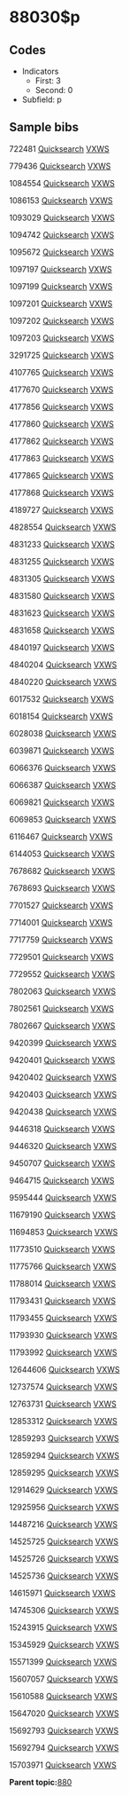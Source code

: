 # 88030$p

## Codes

-   Indicators
    -   First: 3
    -   Second: 0
-   Subfield: p

## Sample bibs

722481 [Quicksearch](https://search.library.yale.edu/catalog/722481) [VXWS](http://prodorbis.library.yale.edu:7014/vxws/GetHoldingsService?bibId=722481)

779436 [Quicksearch](https://search.library.yale.edu/catalog/779436) [VXWS](http://prodorbis.library.yale.edu:7014/vxws/GetHoldingsService?bibId=779436)

1084554 [Quicksearch](https://search.library.yale.edu/catalog/1084554) [VXWS](http://prodorbis.library.yale.edu:7014/vxws/GetHoldingsService?bibId=1084554)

1086153 [Quicksearch](https://search.library.yale.edu/catalog/1086153) [VXWS](http://prodorbis.library.yale.edu:7014/vxws/GetHoldingsService?bibId=1086153)

1093029 [Quicksearch](https://search.library.yale.edu/catalog/1093029) [VXWS](http://prodorbis.library.yale.edu:7014/vxws/GetHoldingsService?bibId=1093029)

1094742 [Quicksearch](https://search.library.yale.edu/catalog/1094742) [VXWS](http://prodorbis.library.yale.edu:7014/vxws/GetHoldingsService?bibId=1094742)

1095672 [Quicksearch](https://search.library.yale.edu/catalog/1095672) [VXWS](http://prodorbis.library.yale.edu:7014/vxws/GetHoldingsService?bibId=1095672)

1097197 [Quicksearch](https://search.library.yale.edu/catalog/1097197) [VXWS](http://prodorbis.library.yale.edu:7014/vxws/GetHoldingsService?bibId=1097197)

1097199 [Quicksearch](https://search.library.yale.edu/catalog/1097199) [VXWS](http://prodorbis.library.yale.edu:7014/vxws/GetHoldingsService?bibId=1097199)

1097201 [Quicksearch](https://search.library.yale.edu/catalog/1097201) [VXWS](http://prodorbis.library.yale.edu:7014/vxws/GetHoldingsService?bibId=1097201)

1097202 [Quicksearch](https://search.library.yale.edu/catalog/1097202) [VXWS](http://prodorbis.library.yale.edu:7014/vxws/GetHoldingsService?bibId=1097202)

1097203 [Quicksearch](https://search.library.yale.edu/catalog/1097203) [VXWS](http://prodorbis.library.yale.edu:7014/vxws/GetHoldingsService?bibId=1097203)

3291725 [Quicksearch](https://search.library.yale.edu/catalog/3291725) [VXWS](http://prodorbis.library.yale.edu:7014/vxws/GetHoldingsService?bibId=3291725)

4107765 [Quicksearch](https://search.library.yale.edu/catalog/4107765) [VXWS](http://prodorbis.library.yale.edu:7014/vxws/GetHoldingsService?bibId=4107765)

4177670 [Quicksearch](https://search.library.yale.edu/catalog/4177670) [VXWS](http://prodorbis.library.yale.edu:7014/vxws/GetHoldingsService?bibId=4177670)

4177856 [Quicksearch](https://search.library.yale.edu/catalog/4177856) [VXWS](http://prodorbis.library.yale.edu:7014/vxws/GetHoldingsService?bibId=4177856)

4177860 [Quicksearch](https://search.library.yale.edu/catalog/4177860) [VXWS](http://prodorbis.library.yale.edu:7014/vxws/GetHoldingsService?bibId=4177860)

4177862 [Quicksearch](https://search.library.yale.edu/catalog/4177862) [VXWS](http://prodorbis.library.yale.edu:7014/vxws/GetHoldingsService?bibId=4177862)

4177863 [Quicksearch](https://search.library.yale.edu/catalog/4177863) [VXWS](http://prodorbis.library.yale.edu:7014/vxws/GetHoldingsService?bibId=4177863)

4177865 [Quicksearch](https://search.library.yale.edu/catalog/4177865) [VXWS](http://prodorbis.library.yale.edu:7014/vxws/GetHoldingsService?bibId=4177865)

4177868 [Quicksearch](https://search.library.yale.edu/catalog/4177868) [VXWS](http://prodorbis.library.yale.edu:7014/vxws/GetHoldingsService?bibId=4177868)

4189727 [Quicksearch](https://search.library.yale.edu/catalog/4189727) [VXWS](http://prodorbis.library.yale.edu:7014/vxws/GetHoldingsService?bibId=4189727)

4828554 [Quicksearch](https://search.library.yale.edu/catalog/4828554) [VXWS](http://prodorbis.library.yale.edu:7014/vxws/GetHoldingsService?bibId=4828554)

4831233 [Quicksearch](https://search.library.yale.edu/catalog/4831233) [VXWS](http://prodorbis.library.yale.edu:7014/vxws/GetHoldingsService?bibId=4831233)

4831255 [Quicksearch](https://search.library.yale.edu/catalog/4831255) [VXWS](http://prodorbis.library.yale.edu:7014/vxws/GetHoldingsService?bibId=4831255)

4831305 [Quicksearch](https://search.library.yale.edu/catalog/4831305) [VXWS](http://prodorbis.library.yale.edu:7014/vxws/GetHoldingsService?bibId=4831305)

4831580 [Quicksearch](https://search.library.yale.edu/catalog/4831580) [VXWS](http://prodorbis.library.yale.edu:7014/vxws/GetHoldingsService?bibId=4831580)

4831623 [Quicksearch](https://search.library.yale.edu/catalog/4831623) [VXWS](http://prodorbis.library.yale.edu:7014/vxws/GetHoldingsService?bibId=4831623)

4831658 [Quicksearch](https://search.library.yale.edu/catalog/4831658) [VXWS](http://prodorbis.library.yale.edu:7014/vxws/GetHoldingsService?bibId=4831658)

4840197 [Quicksearch](https://search.library.yale.edu/catalog/4840197) [VXWS](http://prodorbis.library.yale.edu:7014/vxws/GetHoldingsService?bibId=4840197)

4840204 [Quicksearch](https://search.library.yale.edu/catalog/4840204) [VXWS](http://prodorbis.library.yale.edu:7014/vxws/GetHoldingsService?bibId=4840204)

4840220 [Quicksearch](https://search.library.yale.edu/catalog/4840220) [VXWS](http://prodorbis.library.yale.edu:7014/vxws/GetHoldingsService?bibId=4840220)

6017532 [Quicksearch](https://search.library.yale.edu/catalog/6017532) [VXWS](http://prodorbis.library.yale.edu:7014/vxws/GetHoldingsService?bibId=6017532)

6018154 [Quicksearch](https://search.library.yale.edu/catalog/6018154) [VXWS](http://prodorbis.library.yale.edu:7014/vxws/GetHoldingsService?bibId=6018154)

6028038 [Quicksearch](https://search.library.yale.edu/catalog/6028038) [VXWS](http://prodorbis.library.yale.edu:7014/vxws/GetHoldingsService?bibId=6028038)

6039871 [Quicksearch](https://search.library.yale.edu/catalog/6039871) [VXWS](http://prodorbis.library.yale.edu:7014/vxws/GetHoldingsService?bibId=6039871)

6066376 [Quicksearch](https://search.library.yale.edu/catalog/6066376) [VXWS](http://prodorbis.library.yale.edu:7014/vxws/GetHoldingsService?bibId=6066376)

6066387 [Quicksearch](https://search.library.yale.edu/catalog/6066387) [VXWS](http://prodorbis.library.yale.edu:7014/vxws/GetHoldingsService?bibId=6066387)

6069821 [Quicksearch](https://search.library.yale.edu/catalog/6069821) [VXWS](http://prodorbis.library.yale.edu:7014/vxws/GetHoldingsService?bibId=6069821)

6069853 [Quicksearch](https://search.library.yale.edu/catalog/6069853) [VXWS](http://prodorbis.library.yale.edu:7014/vxws/GetHoldingsService?bibId=6069853)

6116467 [Quicksearch](https://search.library.yale.edu/catalog/6116467) [VXWS](http://prodorbis.library.yale.edu:7014/vxws/GetHoldingsService?bibId=6116467)

6144053 [Quicksearch](https://search.library.yale.edu/catalog/6144053) [VXWS](http://prodorbis.library.yale.edu:7014/vxws/GetHoldingsService?bibId=6144053)

7678682 [Quicksearch](https://search.library.yale.edu/catalog/7678682) [VXWS](http://prodorbis.library.yale.edu:7014/vxws/GetHoldingsService?bibId=7678682)

7678693 [Quicksearch](https://search.library.yale.edu/catalog/7678693) [VXWS](http://prodorbis.library.yale.edu:7014/vxws/GetHoldingsService?bibId=7678693)

7701527 [Quicksearch](https://search.library.yale.edu/catalog/7701527) [VXWS](http://prodorbis.library.yale.edu:7014/vxws/GetHoldingsService?bibId=7701527)

7714001 [Quicksearch](https://search.library.yale.edu/catalog/7714001) [VXWS](http://prodorbis.library.yale.edu:7014/vxws/GetHoldingsService?bibId=7714001)

7717759 [Quicksearch](https://search.library.yale.edu/catalog/7717759) [VXWS](http://prodorbis.library.yale.edu:7014/vxws/GetHoldingsService?bibId=7717759)

7729501 [Quicksearch](https://search.library.yale.edu/catalog/7729501) [VXWS](http://prodorbis.library.yale.edu:7014/vxws/GetHoldingsService?bibId=7729501)

7729552 [Quicksearch](https://search.library.yale.edu/catalog/7729552) [VXWS](http://prodorbis.library.yale.edu:7014/vxws/GetHoldingsService?bibId=7729552)

7802063 [Quicksearch](https://search.library.yale.edu/catalog/7802063) [VXWS](http://prodorbis.library.yale.edu:7014/vxws/GetHoldingsService?bibId=7802063)

7802561 [Quicksearch](https://search.library.yale.edu/catalog/7802561) [VXWS](http://prodorbis.library.yale.edu:7014/vxws/GetHoldingsService?bibId=7802561)

7802667 [Quicksearch](https://search.library.yale.edu/catalog/7802667) [VXWS](http://prodorbis.library.yale.edu:7014/vxws/GetHoldingsService?bibId=7802667)

9420399 [Quicksearch](https://search.library.yale.edu/catalog/9420399) [VXWS](http://prodorbis.library.yale.edu:7014/vxws/GetHoldingsService?bibId=9420399)

9420401 [Quicksearch](https://search.library.yale.edu/catalog/9420401) [VXWS](http://prodorbis.library.yale.edu:7014/vxws/GetHoldingsService?bibId=9420401)

9420402 [Quicksearch](https://search.library.yale.edu/catalog/9420402) [VXWS](http://prodorbis.library.yale.edu:7014/vxws/GetHoldingsService?bibId=9420402)

9420403 [Quicksearch](https://search.library.yale.edu/catalog/9420403) [VXWS](http://prodorbis.library.yale.edu:7014/vxws/GetHoldingsService?bibId=9420403)

9420438 [Quicksearch](https://search.library.yale.edu/catalog/9420438) [VXWS](http://prodorbis.library.yale.edu:7014/vxws/GetHoldingsService?bibId=9420438)

9446318 [Quicksearch](https://search.library.yale.edu/catalog/9446318) [VXWS](http://prodorbis.library.yale.edu:7014/vxws/GetHoldingsService?bibId=9446318)

9446320 [Quicksearch](https://search.library.yale.edu/catalog/9446320) [VXWS](http://prodorbis.library.yale.edu:7014/vxws/GetHoldingsService?bibId=9446320)

9450707 [Quicksearch](https://search.library.yale.edu/catalog/9450707) [VXWS](http://prodorbis.library.yale.edu:7014/vxws/GetHoldingsService?bibId=9450707)

9464715 [Quicksearch](https://search.library.yale.edu/catalog/9464715) [VXWS](http://prodorbis.library.yale.edu:7014/vxws/GetHoldingsService?bibId=9464715)

9595444 [Quicksearch](https://search.library.yale.edu/catalog/9595444) [VXWS](http://prodorbis.library.yale.edu:7014/vxws/GetHoldingsService?bibId=9595444)

11679190 [Quicksearch](https://search.library.yale.edu/catalog/11679190) [VXWS](http://prodorbis.library.yale.edu:7014/vxws/GetHoldingsService?bibId=11679190)

11694853 [Quicksearch](https://search.library.yale.edu/catalog/11694853) [VXWS](http://prodorbis.library.yale.edu:7014/vxws/GetHoldingsService?bibId=11694853)

11773510 [Quicksearch](https://search.library.yale.edu/catalog/11773510) [VXWS](http://prodorbis.library.yale.edu:7014/vxws/GetHoldingsService?bibId=11773510)

11775766 [Quicksearch](https://search.library.yale.edu/catalog/11775766) [VXWS](http://prodorbis.library.yale.edu:7014/vxws/GetHoldingsService?bibId=11775766)

11788014 [Quicksearch](https://search.library.yale.edu/catalog/11788014) [VXWS](http://prodorbis.library.yale.edu:7014/vxws/GetHoldingsService?bibId=11788014)

11793431 [Quicksearch](https://search.library.yale.edu/catalog/11793431) [VXWS](http://prodorbis.library.yale.edu:7014/vxws/GetHoldingsService?bibId=11793431)

11793455 [Quicksearch](https://search.library.yale.edu/catalog/11793455) [VXWS](http://prodorbis.library.yale.edu:7014/vxws/GetHoldingsService?bibId=11793455)

11793930 [Quicksearch](https://search.library.yale.edu/catalog/11793930) [VXWS](http://prodorbis.library.yale.edu:7014/vxws/GetHoldingsService?bibId=11793930)

11793992 [Quicksearch](https://search.library.yale.edu/catalog/11793992) [VXWS](http://prodorbis.library.yale.edu:7014/vxws/GetHoldingsService?bibId=11793992)

12644606 [Quicksearch](https://search.library.yale.edu/catalog/12644606) [VXWS](http://prodorbis.library.yale.edu:7014/vxws/GetHoldingsService?bibId=12644606)

12737574 [Quicksearch](https://search.library.yale.edu/catalog/12737574) [VXWS](http://prodorbis.library.yale.edu:7014/vxws/GetHoldingsService?bibId=12737574)

12763731 [Quicksearch](https://search.library.yale.edu/catalog/12763731) [VXWS](http://prodorbis.library.yale.edu:7014/vxws/GetHoldingsService?bibId=12763731)

12853312 [Quicksearch](https://search.library.yale.edu/catalog/12853312) [VXWS](http://prodorbis.library.yale.edu:7014/vxws/GetHoldingsService?bibId=12853312)

12859293 [Quicksearch](https://search.library.yale.edu/catalog/12859293) [VXWS](http://prodorbis.library.yale.edu:7014/vxws/GetHoldingsService?bibId=12859293)

12859294 [Quicksearch](https://search.library.yale.edu/catalog/12859294) [VXWS](http://prodorbis.library.yale.edu:7014/vxws/GetHoldingsService?bibId=12859294)

12859295 [Quicksearch](https://search.library.yale.edu/catalog/12859295) [VXWS](http://prodorbis.library.yale.edu:7014/vxws/GetHoldingsService?bibId=12859295)

12914629 [Quicksearch](https://search.library.yale.edu/catalog/12914629) [VXWS](http://prodorbis.library.yale.edu:7014/vxws/GetHoldingsService?bibId=12914629)

12925956 [Quicksearch](https://search.library.yale.edu/catalog/12925956) [VXWS](http://prodorbis.library.yale.edu:7014/vxws/GetHoldingsService?bibId=12925956)

14487216 [Quicksearch](https://search.library.yale.edu/catalog/14487216) [VXWS](http://prodorbis.library.yale.edu:7014/vxws/GetHoldingsService?bibId=14487216)

14525725 [Quicksearch](https://search.library.yale.edu/catalog/14525725) [VXWS](http://prodorbis.library.yale.edu:7014/vxws/GetHoldingsService?bibId=14525725)

14525726 [Quicksearch](https://search.library.yale.edu/catalog/14525726) [VXWS](http://prodorbis.library.yale.edu:7014/vxws/GetHoldingsService?bibId=14525726)

14525736 [Quicksearch](https://search.library.yale.edu/catalog/14525736) [VXWS](http://prodorbis.library.yale.edu:7014/vxws/GetHoldingsService?bibId=14525736)

14615971 [Quicksearch](https://search.library.yale.edu/catalog/14615971) [VXWS](http://prodorbis.library.yale.edu:7014/vxws/GetHoldingsService?bibId=14615971)

14745306 [Quicksearch](https://search.library.yale.edu/catalog/14745306) [VXWS](http://prodorbis.library.yale.edu:7014/vxws/GetHoldingsService?bibId=14745306)

15243915 [Quicksearch](https://search.library.yale.edu/catalog/15243915) [VXWS](http://prodorbis.library.yale.edu:7014/vxws/GetHoldingsService?bibId=15243915)

15345929 [Quicksearch](https://search.library.yale.edu/catalog/15345929) [VXWS](http://prodorbis.library.yale.edu:7014/vxws/GetHoldingsService?bibId=15345929)

15571399 [Quicksearch](https://search.library.yale.edu/catalog/15571399) [VXWS](http://prodorbis.library.yale.edu:7014/vxws/GetHoldingsService?bibId=15571399)

15607057 [Quicksearch](https://search.library.yale.edu/catalog/15607057) [VXWS](http://prodorbis.library.yale.edu:7014/vxws/GetHoldingsService?bibId=15607057)

15610588 [Quicksearch](https://search.library.yale.edu/catalog/15610588) [VXWS](http://prodorbis.library.yale.edu:7014/vxws/GetHoldingsService?bibId=15610588)

15647020 [Quicksearch](https://search.library.yale.edu/catalog/15647020) [VXWS](http://prodorbis.library.yale.edu:7014/vxws/GetHoldingsService?bibId=15647020)

15692793 [Quicksearch](https://search.library.yale.edu/catalog/15692793) [VXWS](http://prodorbis.library.yale.edu:7014/vxws/GetHoldingsService?bibId=15692793)

15692794 [Quicksearch](https://search.library.yale.edu/catalog/15692794) [VXWS](http://prodorbis.library.yale.edu:7014/vxws/GetHoldingsService?bibId=15692794)

15703971 [Quicksearch](https://search.library.yale.edu/catalog/15703971) [VXWS](http://prodorbis.library.yale.edu:7014/vxws/GetHoldingsService?bibId=15703971)

**Parent topic:**[880](../../tags/880/880.md)

